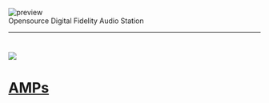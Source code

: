 ![preview](http://www.forart.it/progetti/ODFAS/logo.png)<br>
Opensource Digital Fidelity Audio Station

---
# ![](https://img.shields.io/badge/hardware-red?style=for-the-badge&logo=Hackaday&logoColor=black)
# [AMPs](https://github.com/forart/HyMPS/blob/main/AMPs.md)

